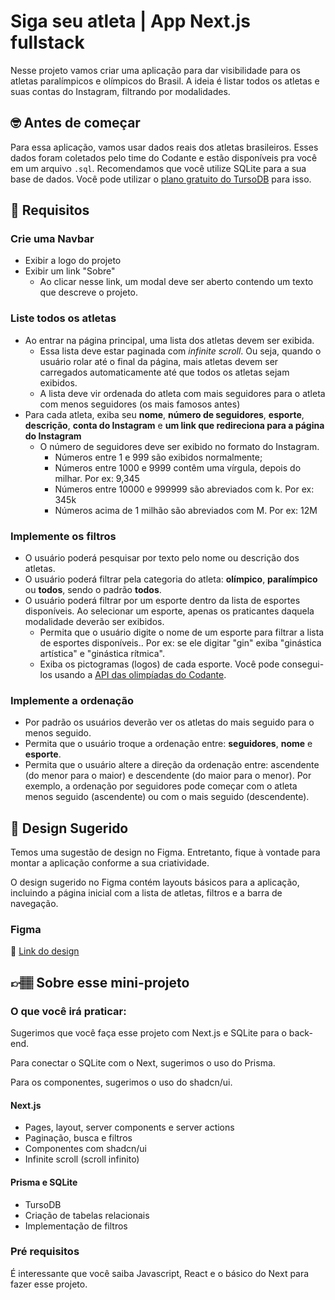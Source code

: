 # Siga seu atleta | App Next.js fullstack

Nesse projeto vamos criar uma aplicação para dar visibilidade para os atletas paralímpicos e olímpicos do Brasil. A ideia é listar todos os atletas e suas contas do Instagram, filtrando por modalidades.


## 🤓 Antes de começar

Para essa aplicação, vamos usar dados reais dos atletas brasileiros. Esses dados foram coletados pelo time do Codante e estão disponíveis pra você em um arquivo `.sql`. Recomendamos que você utilize SQLite para a sua base de dados. Você pode utilizar o [plano gratuito do TursoDB](turso.tech) para isso.

## 🔨 Requisitos

### Crie uma Navbar
- Exibir a logo do projeto
- Exibir um link "Sobre"
   - Ao clicar nesse link, um modal deve ser aberto contendo um texto que descreve o projeto.

### Liste todos os atletas
- Ao entrar na página principal, uma lista dos atletas devem ser exibida.
    - Essa lista deve estar paginada com _infinite scroll_. Ou seja, quando o usuário rolar até o final da página, mais atletas devem ser carregados automaticamente até que todos os atletas sejam exibidos.
    - A lista deve vir ordenada do atleta com mais seguidores para o atleta com menos seguidores (os mais famosos antes)
- Para cada atleta, exiba seu **nome**, **número de seguidores**, **esporte**, **descrição**, **conta do Instagram** e **um link que redireciona para a página do Instagram**
    - O número de seguidores deve ser exibido no formato do Instagram.
        - Números entre 1 e 999 são exibidos normalmente;
        - Números entre 1000 e 9999 contêm uma vírgula, depois do milhar. Por ex: 9,345
        - Números entre 10000 e 999999 são abreviados com k. Por ex: 345k
        - Números acima de 1 milhão são abreviados com M. Por ex: 12M

### Implemente os filtros
- O usuário poderá pesquisar por texto pelo nome ou descrição dos atletas.
- O usuário poderá filtrar pela categoria do atleta: **olímpico**, **paralímpico** ou **todos**, sendo o padrão **todos**.
- O usuário poderá filtrar por um esporte dentro da lista de esportes disponíveis. Ao selecionar um esporte, apenas os praticantes daquela modalidade deverão ser exibidos.
   - Permita que o usuário digite o nome de um esporte para filtrar a lista de esportes disponíveis.. Por ex: se ele digitar "gin" exiba "ginástica artística" e "ginástica rítmica".
   - Exiba os pictogramas (logos) de cada esporte. Você pode consegui-los usando a [API das olimpíadas do Codante](https://docs.apis.codante.io/olympic-games).

### Implemente a ordenação
- Por padrão os usuários deverão ver os atletas do mais seguido para o menos seguido.
- Permita que o usuário troque a ordenação entre: **seguidores**, **nome** e **esporte**.
- Permita que o usuário altere a direção da ordenação entre: ascendente (do menor para o maior) e descendente (do maior para o menor). Por exemplo, a ordenação por seguidores pode começar com o atleta menos seguido (ascendente) ou com o mais seguido (descendente).

## 🎨 Design Sugerido

Temos uma sugestão de design no Figma. Entretanto, fique à vontade para montar a aplicação conforme a sua criatividade.

O design sugerido no Figma contém layouts básicos para a aplicação, incluindo a página inicial com a lista de atletas, filtros e a barra de navegação.

### Figma

🔗 [Link do design](https://www.figma.com/community/file/1408455704705137276)

## 👉🏽 Sobre esse mini-projeto

### O que você irá praticar:

Sugerimos que você faça esse projeto com Next.js e SQLite para o back-end.

Para conectar o SQLite com o Next, sugerimos o uso do Prisma.

Para os componentes, sugerimos o uso do shadcn/ui.

#### Next.js

- Pages, layout, server components e server actions
- Paginação, busca e filtros
- Componentes com shadcn/ui
- Infinite scroll (scroll infinito)

#### Prisma e SQLite

- TursoDB
- Criação de tabelas relacionais
- Implementação de filtros

### Pré requisitos

É interessante que você saiba Javascript, React e o básico do Next para fazer esse projeto.

